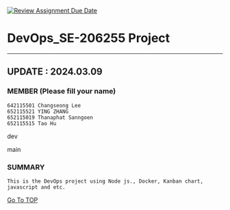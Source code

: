 [![Review Assignment Due Date](https://classroom.github.com/assets/deadline-readme-button-24ddc0f5d75046c5622901739e7c5dd533143b0c8e959d652212380cedb1ea36.svg)](https://classroom.github.com/a/mMAYBnR0)

DevOps_SE-206255 Project
=
---
## UPDATE : 2024.03.09

### MEMBER (Please fill your name)
    642115501 Changseong Lee
    652115521 YING ZHANG
    652115019 Thanaphat Sanngoen
    652115515 Tao Hu
 dev

   
 main


### SUMMARY
    This is the DevOps project using Node js., Docker, Kanban chart, javascript and etc.




[Go To TOP](#TOP)

